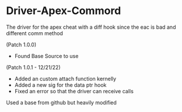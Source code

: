 # Driver-Apex-Commord
The driver for the apex cheat with a diff hook since the eac is bad and different comm method

(Patch 1.0.0)
- Found Base Source to use

(Patch 1.0.1 - 12/21/22)
- Added an custom attach function kernelly
- Added a new sig for the data ptr hook
- Fixed an error so that the driver can receive calls


Used a base from github but heavily modified
